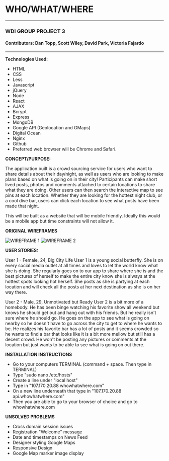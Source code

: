 # WHO/WHAT/WHERE
*************************************************

### WDI GROUP PROJECT 3

#### Contributors: Dan Topp, Scott Wiley, David Park, Victoria Fajardo
************************************************
**Technologies Used:**
- HTML
- CSS
- Less
- Javascript
- jQuery
- Node
- React
- AJAX
- Bcrypt
- Express
- MongoDB
- Google API (Geolocation and GMaps)
- Digital Ocean
- Nginx
- Github
- Preferred web browser will be Chrome and Safari.

**CONCEPT/PURPOSE:**

The application built is a crowd sourcing service for users who want to share details about their day/night, as well as users who are looking to make plans based on what is going on in their city! Participants can make short lived posts, photos and comments attached to certain locations to share what they are doing. Other users can then search the interactive map to see pins at each location. Whether they are looking for the hottest night club, or a cool dive bar, users can click each location to see what posts have been made that night.

This will be built as a website that will be mobile friendly. Ideally this would be a mobile app but time constraints will not allow it.

**ORIGINAL WIREFRAMES**

![WIREFRAME 1](http://s19.postimg.org/7pd6ld7hv/IMG_wireframe1.jpg)
![WIREFRAME 2](http://s19.postimg.org/e4c7i1e7n/IMG_wireframe2.jpg)

**USER STORIES:**

User 1 - Female, 24, Big City Life
User 1 is a young social butterfly. She is on every social media outlet at all times and loves to let the world know what she is doing. She regularly goes on to our app to share where she is and the best pictures of herself to make the entire city know she is always at the hottest spots looking hot herself. She posts as she is partying at each location and will check all the posts at her next destination as she is on her way there.

User 2 - Male, 29, Unmotivated but Ready
User 2 is a bit more of a homebody. He has been binge watching his favorite show all weekend but knows he should get out and hang out with his friends. But he really isn't sure where he should go. He goes on the app to see what is going on nearby so he doesn't have to go across the city to get to where he wants to be. He realizes his favorite bar has a lot of posts and it seems crowded so he wants to find a bar that looks like it is a bit more mellow but still has a decent crowd. He won't be posting any pictures or comments at the location but just wants to be able to see what is going on out there.  

**INSTALLATION INSTRUCTIONS**
- Go to your computers TERMINAL (command + space. Then type in TERMINAL)
- Type "sudo nano /etc/hosts"
- Create a line under "local host"
- Type in "107.170.20.88 whowhatwhere.com"
- On a new line underneath that type in "107.170.20.88 api.whowhatwhere.com"
- Then you are able to go to your browser of choice and go to whowhatwhere.com

**UNSOLVED PROBLEMS**
- Cross domain session issues
- Registration "Welcome" message
- Date and timestamps on News Feed
- Designer styling Google Maps
- Responsive Design
- Google Map marker image display
